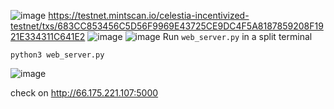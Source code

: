 ![image](https://user-images.githubusercontent.com/107159727/229390955-9d233b0b-c9c8-4f41-a4f4-16075f4c17dc.png)
https://testnet.mintscan.io/celestia-incentivized-testnet/txs/683CC853456C5D56F9969E43725CE9DC4F5A8187859208F1921E334311C641E2
![image](https://user-images.githubusercontent.com/107159727/229390844-e074dc2f-cf74-42ec-ad5e-fe48c2581d09.png)
![image](https://user-images.githubusercontent.com/107159727/229390892-4945aa3c-ffd8-44c0-9c0e-d53dfda41dad.png)
Run 
`
web_server.py
`
in a split terminal
```
python3 web_server.py
```
![image](https://user-images.githubusercontent.com/107159727/230772429-e4f338fd-dd37-4d87-8c5f-7a5683ca0351.png)

check on 
http://66.175.221.107:5000
